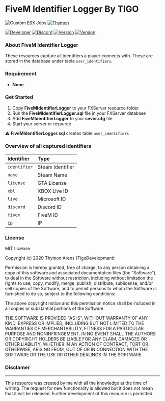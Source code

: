 # FiveM Identifier Logger By TIGO
![Custom ESX Jobs](https://i.imgur.com/HoLY5s9.png)
[![Thymon](https://i.imgur.com/3EquTNl.jpg)](https://www.tigodev.com)

[![Developer](https://img.shields.io/badge/Developer-TigoDevelopment-darkgreen)](https://github.com/TigoDevelopment)
[![Discord](https://img.shields.io/badge/Discord-Tigo%239999-purple)](https://discordapp.com/users/636509961375055882)
[![Version](https://img.shields.io/badge/Version-1.0.0-darkgreen)](https://github.com/TigoDevelopment/FiveMIdentifierLogger/blob/master/version)
[![Version](https://img.shields.io/badge/License-MIT-darkgreen)](https://github.com/TigoDevelopment/FiveMIdentifierLogger/blob/master/LICENSE)

### About FiveM Identifier Logger

These resources capture all identifiers a player connects with. These are stored in the database under table `user_identifiers`.

### Requirement
- **None**

### Get Started
1) Copy **FiveMIdentifierLogger** to your FXServer resource folder
2) Run the **FiveMIdentifierLogger.sql** file in your FXServer database
3) Add **FiveMIdentifierLogger** to your **sever.cfg** file
3) Start your server or resource

⚠️ **FiveMIdentifierLogger.sql** creates table `user_identifiers`

### Overview of all captured identifiers
Identifier | Type
:----------|:----
`identifier` | Steam Identifier
`name` | Steam Name
`license` | GTA License
`xbl` | XBOX Live ID
`live` | Microsoft ID
`discord` | Discord ID
`fivem` | FiveM ID
`ip` | IP

### License
MIT License

Copyright (c) 2020 Thymon Arens (TigoDevelopment)

Permission is hereby granted, free of charge, to any person obtaining a copy
of this software and associated documentation files (the "Software"), to deal
in the Software without restriction, including without limitation the rights
to use, copy, modify, merge, publish, distribute, sublicense, and/or sell
copies of the Software, and to permit persons to whom the Software is
furnished to do so, subject to the following conditions:

The above copyright notice and this permission notice shall be included in all
copies or substantial portions of the Software.

THE SOFTWARE IS PROVIDED "AS IS", WITHOUT WARRANTY OF ANY KIND, EXPRESS OR
IMPLIED, INCLUDING BUT NOT LIMITED TO THE WARRANTIES OF MERCHANTABILITY,
FITNESS FOR A PARTICULAR PURPOSE AND NONINFRINGEMENT. IN NO EVENT SHALL THE
AUTHORS OR COPYRIGHT HOLDERS BE LIABLE FOR ANY CLAIM, DAMAGES OR OTHER
LIABILITY, WHETHER IN AN ACTION OF CONTRACT, TORT OR OTHERWISE, ARISING FROM,
OUT OF OR IN CONNECTION WITH THE SOFTWARE OR THE USE OR OTHER DEALINGS IN THE
SOFTWARE.


### Disclamer
---
This resource was created by me with all the knowledge at the time of writing. The request for new functionality is allowed but it does not mean that it will be released. Further development of this resource is permitted.
